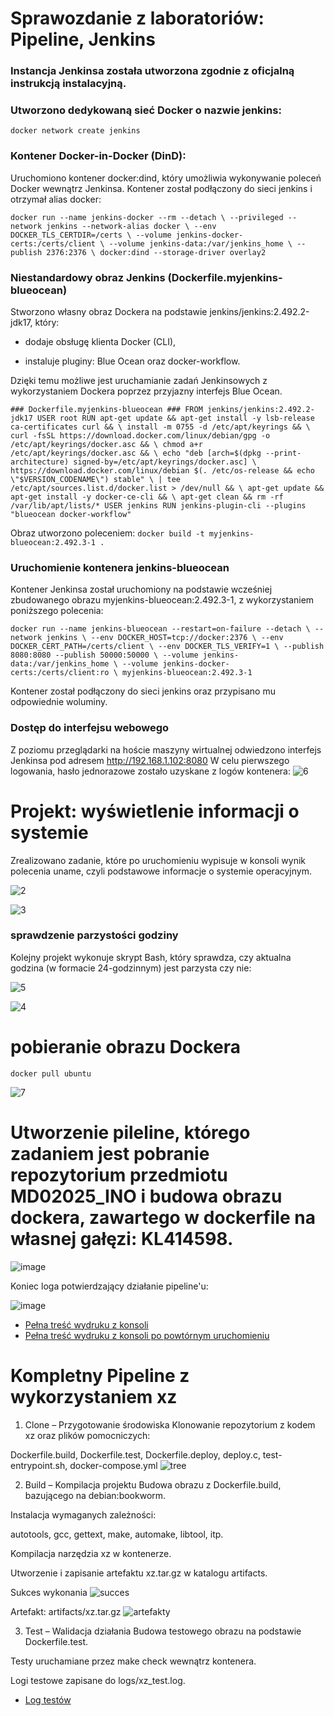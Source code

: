 # Sprawozdanie z laboratoriów: Pipeline, Jenkins
### Instancja Jenkinsa została utworzona zgodnie z oficjalną instrukcją instalacyjną.

### Utworzono dedykowaną sieć Docker o nazwie jenkins:

` docker network create jenkins `

### Kontener Docker-in-Docker (DinD):
Uruchomiono kontener docker:dind, który umożliwia wykonywanie poleceń Docker wewnątrz Jenkinsa. Kontener został podłączony do sieci jenkins i otrzymał alias docker:

`docker run --name jenkins-docker --rm --detach \
  --privileged --network jenkins --network-alias docker \
  --env DOCKER_TLS_CERTDIR=/certs \
  --volume jenkins-docker-certs:/certs/client \
  --volume jenkins-data:/var/jenkins_home \
  --publish 2376:2376 \
  docker:dind --storage-driver overlay2`

### Niestandardowy obraz Jenkins (Dockerfile.myjenkins-blueocean)
Stworzono własny obraz Dockera na podstawie jenkins/jenkins:2.492.2-jdk17, który:

- dodaje obsługę klienta Docker (CLI),

- instaluje pluginy: Blue Ocean oraz docker-workflow.

Dzięki temu możliwe jest uruchamianie zadań Jenkinsowych z wykorzystaniem Dockera poprzez przyjazny interfejs Blue Ocean.

`### Dockerfile.myjenkins-blueocean ###
FROM jenkins/jenkins:2.492.2-jdk17
USER root
RUN apt-get update && apt-get install -y lsb-release ca-certificates curl && \
install -m 0755 -d /etc/apt/keyrings && \
curl -fsSL https://download.docker.com/linux/debian/gpg -o /etc/apt/keyrings/docker.asc && \
chmod a+r /etc/apt/keyrings/docker.asc && \
echo "deb [arch=$(dpkg --print-architecture) signed-by=/etc/apt/keyrings/docker.asc] \
https://download.docker.com/linux/debian $(. /etc/os-release && echo \"$VERSION_CODENAME\") stable" \
| tee /etc/apt/sources.list.d/docker.list > /dev/null && \
apt-get update && apt-get install -y docker-ce-cli && \
apt-get clean && rm -rf /var/lib/apt/lists/*
USER jenkins
RUN jenkins-plugin-cli --plugins "blueocean docker-workflow"`

Obraz utworzono poleceniem: 
`docker build -t myjenkins-blueocean:2.492.3-1 .`

### Uruchomienie kontenera jenkins-blueocean
Kontener Jenkinsa został uruchomiony na podstawie wcześniej zbudowanego obrazu myjenkins-blueocean:2.492.3-1, z wykorzystaniem poniższego polecenia:

`docker run --name jenkins-blueocean --restart=on-failure --detach \
  --network jenkins \
  --env DOCKER_HOST=tcp://docker:2376 \
  --env DOCKER_CERT_PATH=/certs/client \
  --env DOCKER_TLS_VERIFY=1 \
  --publish 8080:8080 --publish 50000:50000 \
  --volume jenkins-data:/var/jenkins_home \
  --volume jenkins-docker-certs:/certs/client:ro \
  myjenkins-blueocean:2.492.3-1`

  Kontener został podłączony do sieci jenkins oraz przypisano mu odpowiednie woluminy.

### Dostęp do interfejsu webowego
Z poziomu przeglądarki na hoście maszyny wirtualnej odwiedzono interfejs Jenkinsa pod adresem http://192.168.1.102:8080
W celu pierwszego logowania, hasło jednorazowe zostało uzyskane z logów kontenera:
![6](https://github.com/user-attachments/assets/8c21a6d8-757d-4e23-9fde-d95c1007dec7)

# Projekt: wyświetlenie informacji o systemie
Zrealizowano zadanie, które po uruchomieniu wypisuje w konsoli wynik polecenia uname, czyli podstawowe informacje o systemie operacyjnym.

![2](https://github.com/user-attachments/assets/aaa80ec4-ff6a-4c55-8f31-0ed6b348f82d)

![3](https://github.com/user-attachments/assets/ff01bcd2-9f40-4666-a24c-1fd5c867da0f)

### sprawdzenie parzystości godziny
Kolejny projekt wykonuje skrypt Bash, który sprawdza, czy aktualna godzina (w formacie 24-godzinnym) jest parzysta czy nie:

![5](https://github.com/user-attachments/assets/182bc9c3-caa7-4ec1-8456-a6cf84674070)

![4](https://github.com/user-attachments/assets/40f8bf73-c1a4-47d6-9da6-812e45bc99fb)

# pobieranie obrazu Dockera

`docker pull ubuntu`

![7](https://github.com/user-attachments/assets/1b146a0a-b53c-4d1f-a166-ef9521dce044)

# Utworzenie pileline, którego zadaniem jest pobranie repozytorium przedmiotu MD02025_INO i budowa obrazu dockera, zawartego w dockerfile na własnej gałęzi: KL414598.

![image](https://github.com/user-attachments/assets/5a6adea7-1d2c-422b-be43-7ca3530528a5)

Koniec loga potwierdzający działanie pipeline'u:

![image](https://github.com/user-attachments/assets/06eb1d6c-6df5-4f4e-8885-54624dbf1927)

- [Pełna treść wydruku z konsoli](log.txt)
- [Pełna treść wydruku z konsoli po powtórnym uruchomieniu](log.txt)


# Kompletny Pipeline z wykorzystaniem xz

1. Clone – Przygotowanie środowiska
Klonowanie repozytorium z kodem xz oraz plików pomocniczych:

Dockerfile.build, Dockerfile.test, Dockerfile.deploy, deploy.c, test-entrypoint.sh, docker-compose.yml
![tree](https://github.com/user-attachments/assets/9fb9e062-27ac-4c3a-87be-d53c6d04688c)


2. Build – Kompilacja projektu
Budowa obrazu z Dockerfile.build, bazującego na debian:bookworm.

Instalacja wymaganych zależności:

autotools, gcc, gettext, make, automake, libtool, itp.

Kompilacja narzędzia xz w kontenerze.

Utworzenie i zapisanie artefaktu xz.tar.gz w katalogu artifacts.

Sukces wykonania
![succes](https://github.com/user-attachments/assets/b27d1872-f278-43a7-8831-29de8c38d7d9)


Artefakt: artifacts/xz.tar.gz
![artefakty](https://github.com/user-attachments/assets/0084c2e0-c4e3-42b5-9fea-3c0e292c0048)

3. Test – Walidacja działania
Budowa testowego obrazu na podstawie Dockerfile.test.

Testy uruchamiane przez make check wewnątrz kontenera.

Logi testowe zapisane do logs/xz_test.log.

- [Log testów](xz_test.log)


